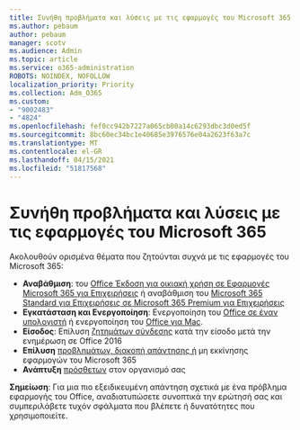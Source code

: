 ```yaml
---
title: Συνήθη προβλήματα και λύσεις με τις εφαρμογές του Microsoft 365
ms.author: pebaum
author: pebaum
manager: scotv
ms.audience: Admin
ms.topic: article
ms.service: o365-administration
ROBOTS: NOINDEX, NOFOLLOW
localization_priority: Priority
ms.collection: Adm_O365
ms.custom:
- "9002483"
- "4824"
ms.openlocfilehash: fef0cc942b7227a065cb00a14c6293dbc3d0ed5f
ms.sourcegitcommit: 8bc60ec34bc1e40685e3976576e04a2623f63a7c
ms.translationtype: MT
ms.contentlocale: el-GR
ms.lasthandoff: 04/15/2021
ms.locfileid: "51817568"
---
```

# <a name="common-issues-and-resolutions-with-microsoft-365-apps"></a>Συνήθη προβλήματα και λύσεις με τις εφαρμογές του Microsoft 365

Ακολουθούν ορισμένα θέματα που ζητούνται συχνά με τις εφαρμογές του Microsoft 365:

- **Αναβάθμιση**: του [Office Έκδοση για οικιακή χρήση σε Εφαρμογές Microsoft 365 για Επιχειρήσεις](https://support.office.com/article/how-do-i-upgrade-office-ee68f6cf-422f-464a-82ec-385f65391350#OfficeVersion=Office_365_subscription) ή αναβάθμιση του [Microsoft 365 Standard για Επιχειρήσεις σε Microsoft 365 Premium για Επιχειρήσεις](https://docs.microsoft.com/microsoft-365/business/migrate-to-microsoft-365-business)
- **Εγκατάσταση και Ενεργοποίηση**: Ενεργοποίηση του [Office σε έναν υπολογιστή](https://support.office.com/article/activate-office-5bd38f38-db92-448b-a982-ad170b1e187e) ή ενεργοποίηση του [Office για Mac](https://support.office.com/article/activate-office-for-mac-7f6646b1-bb14-422a-9ad4-a53410fcefb2).
- **Είσοδος**: Επίλυση [ζητημάτων σύνδεσης](https://docs.microsoft.com/office365/troubleshoot/authentication/connection-issue-when-sign-in-office-2016) κατά την είσοδο μετά την ενημέρωση σε Office 2016
- **Επίλυση** [προβλημάτων, διακοπή απάντησης ή](https://docs.microsoft.com/alchemyinsights/office-apps-don't-launch-start) μη εκκίνησης εφαρμογών του Microsoft 365
- **Ανάπτυξη** [πρόσθετων](https://docs.microsoft.com/microsoft-365/admin/manage/manage-deployment-of-add-ins?view=o365-worldwide) στον οργανισμό σας

**Σημείωση**: Για μια πιο εξειδικευμένη απάντηση σχετικά με ένα πρόβλημα εφαρμογής του Office, αναδιατυπώσετε συνοπτικά την ερώτησή σας και συμπεριλάβετε τυχόν σφάλματα που βλέπετε ή δυνατότητες που χρησιμοποιείτε.

